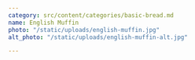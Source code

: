 ```yaml
---
category: src/content/categories/basic-bread.md
name: English Muffin
photo: "/static/uploads/english-muffin.jpg"
alt_photo: "/static/uploads/english-muffin-alt.jpg"

---
```

